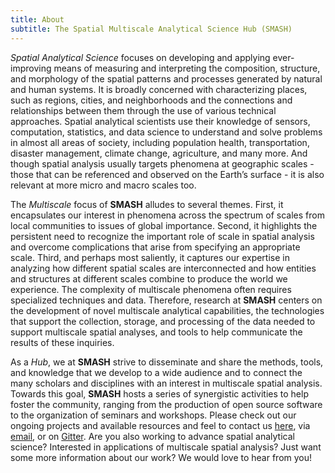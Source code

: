 ```yaml
---
title: About
subtitle: The Spatial Multiscale Analytical Science Hub (SMASH)
---
```


_Spatial Analytical Science_ focuses on developing and applying ever-improving means of measuring and interpreting the composition, structure, and morphology of the spatial patterns and processes generated by natural and human systems. It is broadly concerned with characterizing places, such as regions, cities, and neighborhoods and the connections and relationships between them through the use of various technical approaches. Spatial analytical scientists use their knowledge of sensors, computation, statistics, and data science to understand and solve problems in almost all areas of society, including population health, transportation, disaster management, climate change, agriculture, and many more. And though spatial analysis usually targets phenomena at geographic scales - those that can be referenced and observed on the Earth’s surface - it is also relevant at more micro and macro scales too.

The _Multiscale_ focus of **SMASH** alludes to several themes. First, it encapsulates our interest in phenomena across the spectrum of scales from local communities to issues of global importance. Second, it highlights the persistent need to recognize the important role of scale in spatial analysis and overcome complications that arise from specifying an appropriate scale. Third, and perhaps most saliently, it captures our expertise in analyzing how different spatial scales are interconnected and how entities and structures at different scales combine to produce the world we experience. The complexity of multiscale phenomena often requires specialized techniques and data. Therefore, research at **SMASH** centers on the development of novel multiscale analytical capabilities, the technologies that support the collection, storage, and processing of the data needed to support multiscale spatial analyses, and tools to help communicate the results of these inquiries.

As a _Hub_, we at **SMASH** strive to disseminate and share the methods, tools, and knowledge that we develop to a wide audience and to connect the many scholars and disciplines with an interest in multiscale spatial analysis. Towards this goal, **SMASH** hosts a series of synergistic activities to help foster the community, ranging from the production of open source software to the organization of seminars and workshops. Please check out our ongoing projects and available resources and feel to contact us [here](https://geosmash.net/join), via [email](mailto:geosmashub@gmail.com), or on [Gitter](https://gitter.im/GEOSMASH/Community). Are you also working to advance spatial analytical science? Interested in applications of multiscale spatial analysis? Just want some more information about our work? We would love to hear from you!
